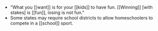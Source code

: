 - "What you [[want]] is for your [[kids]] to have fun. [[Winning]] [with stakes] is [[fun]], losing is not fun."
- Some states may require school districts to allow homeschoolers to compete in a [[school]] sport.